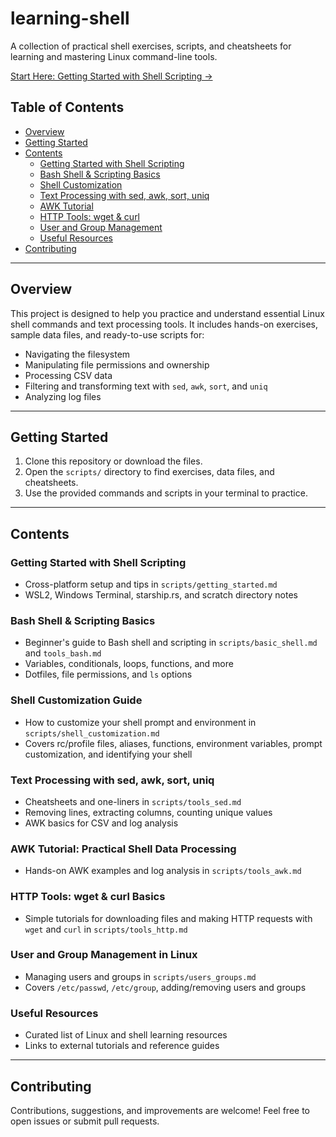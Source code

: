 # learning-shell

A collection of practical shell exercises, scripts, and cheatsheets for learning and mastering Linux command-line tools.

[Start Here: Getting Started with Shell Scripting →](scripts/getting_started.md)

## Table of Contents

- [Overview](#overview)
- [Getting Started](#getting-started)
- [Contents](#contents)
  - [Getting Started with Shell Scripting](#getting-started-with-shell-scripting)
  - [Bash Shell & Scripting Basics](#bash-shell--scripting-basics)
  - [Shell Customization](#shell-customization-guide)
  - [Text Processing with sed, awk, sort, uniq](#text-processing-with-sed-awk-sort-uniq)
  - [AWK Tutorial](#awk-tutorial-practical-shell-data-processing)
  - [HTTP Tools: wget & curl](#http-tools-wget--curl-basics)
  - [User and Group Management](#user-and-group-management-in-linux)
  - [Useful Resources](#useful-resources)
- [Contributing](#contributing)

---

## Overview

This project is designed to help you practice and understand essential Linux shell commands and text processing tools. It includes hands-on exercises, sample data files, and ready-to-use scripts for:

- Navigating the filesystem
- Manipulating file permissions and ownership
- Processing CSV data
- Filtering and transforming text with `sed`, `awk`, `sort`, and `uniq`
- Analyzing log files

---

## Getting Started

1. Clone this repository or download the files.
2. Open the `scripts/` directory to find exercises, data files, and cheatsheets.
3. Use the provided commands and scripts in your terminal to practice.

---

## Contents

### Getting Started with Shell Scripting

- Cross-platform setup and tips in `scripts/getting_started.md`
- WSL2, Windows Terminal, starship.rs, and scratch directory notes

### Bash Shell & Scripting Basics

- Beginner's guide to Bash shell and scripting in `scripts/basic_shell.md` and `tools_bash.md`
- Variables, conditionals, loops, functions, and more
- Dotfiles, file permissions, and `ls` options

### Shell Customization Guide

- How to customize your shell prompt and environment in `scripts/shell_customization.md`
- Covers rc/profile files, aliases, functions, environment variables, prompt customization, and identifying your shell

### Text Processing with sed, awk, sort, uniq

- Cheatsheets and one-liners in `scripts/tools_sed.md`
- Removing lines, extracting columns, counting unique values
- AWK basics for CSV and log analysis

### AWK Tutorial: Practical Shell Data Processing

- Hands-on AWK examples and log analysis in `scripts/tools_awk.md`

### HTTP Tools: wget & curl Basics

- Simple tutorials for downloading files and making HTTP requests with `wget` and `curl` in `scripts/tools_http.md`

### User and Group Management in Linux

- Managing users and groups in `scripts/users_groups.md`
- Covers `/etc/passwd`, `/etc/group`, adding/removing users and groups

### Useful Resources

- Curated list of Linux and shell learning resources
- Links to external tutorials and reference guides

---

## Contributing

Contributions, suggestions, and improvements are welcome! Feel free to open issues or submit pull requests.
